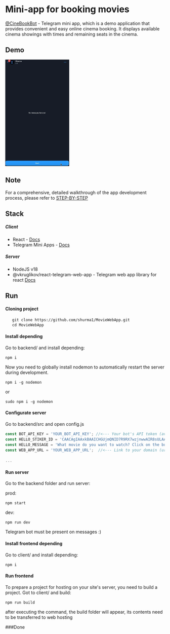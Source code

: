 # Mini-app for booking movies
[@CineBookBot](https://t.me/CineBookBot) - Telegram mini app, which is a demo application that provides convenient and easy online cinema booking. It displays available cinema showings with times and remaining seats in the cinema.

## Demo
<img src="demo.gif" alt="Demo video" width="40%">

## Note
For a comprehensive, detailed walkthrough of the app development process, please refer to [STEP-BY-STEP](STEP-BY-STEP.md)

## Stack
##### Client
  - React - [Docs](https://react.dev)
  - Telegram Mini Apps - [Docs](https://core.telegram.org/bots/webapps#implementing-mini-apps)
##### Server
  - NodeJS v18
  - @vkruglikov/react-telegram-web-app - Telegram web app library for react [Docs](https://github.com/vkruglikov/react-telegram-web-app)



## Run

#### Cloning project
 ```
    git clone https://github.com/shurma1/MovieWebApp.git
    cd MovieWebApp
 ```


#### Install depending
Go to backend/ and install depending:
```
npm i
```
Now you need to globally install nodemon to automatically restart the server during development.

```
npm i -g nodemon
```
or
```
sudo npm i -g nodemon
```

#### Configurate server
Go to backend/src and open config.js
```js
const BOT_API_KEY = 'YOUR_BOT_API_KEY'; //<--- Your bot's API token (available from @BotFather)
const HELLO_STIKER_ID = 'CAACAgIAAxkBAAICHGUjmQNID7R9RX7wzjnwwAIR8sULAAJHAANZu_wlXJ3WrE3fYSwwBA';
const HELLO_MESSAGE = 'What movie do you want to watch? Click on the button below and book your tickets.';
const WEB_APP_URL = 'YOUR_WEB_APP_URL';  //<--- Link to your domain (url address where the web application will work)
 
...
```

#### Run server
Go to the backend folder and run server:

prod:
```
npm start
```
dev:
```
npm run dev
```
Telegram bot must be present on messages :)

#### Install frontend depending
Go to client/ and install depending:
```
npm i
```

#### Run frontend
To prepare a project for hosting on your site's server, you need to build a project. Got to client/ and build:
```
npm run build
```
after executing the command, the build folder will appear, its contents need to be transferred to web hosting

###Done









  

